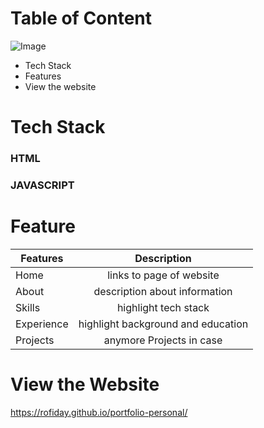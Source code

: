# Table of Content

![Image](https://github.com/user-attachments/assets/ced54a30-74ee-4274-a3f3-64fa0b35b0ec)
- Tech Stack
- Features
- View the website

# Tech Stack
### HTML
[]([https://github.com/devicons/devicon/blob/master/icons/css3/css3-original-wordmark.svg](url))
### JAVASCRIPT

# Feature

 <!--- TABLES --->

| Features   |            Description             |
| ---------- | :--------------------------------: |
| Home       |      links to page of website      |
| About      |   description about information    |
| Skills     |        highlight tech stack        |
| Experience | highlight background and education |
| Projects   |      anymore Projects in case      |

# View the Website

https://rofiday.github.io/portfolio-personal/
